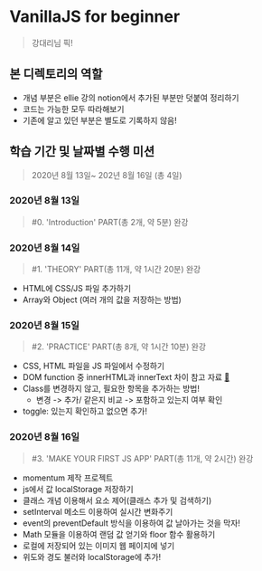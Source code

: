 # VanillaJS for beginner
> 강대리님 픽!
## 본 디렉토리의 역할
* 개념 부분은 ellie 강의 notion에서 추가된 부분만 덧붙여 정리하기
* 코드는 가능한 모두 따라해보기
* 기존에 알고 있던 부분은 별도로 기록하지 않음!
## 학습 기간 및 날짜별 수행 미션
> 2020년 8월 13일~ 202년 8월 16일 (총 4일)
### 2020년 8월 13일
> #0. 'Introduction' PART(총 2개, 약 5분) 완강
### 2020년 8월 14일
> #1. 'THEORY' PART(총 11개, 약 1시간 20분) 완강
* HTML에 CSS/JS 파일 추가하기
* Array와 Object (여러 개의 값을 저장하는 방법)
### 2020년 8월 15일
> #2. 'PRACTICE' PART(총 8개, 약 1시간 10분) 완강
* CSS, HTML 파일을 JS 파일에서 수정하기
* DOM function 중 innerHTML과 innerText 차이 참고 자료 [👻](https://jaeworld.github.io/2018-09-20/javascript_innertext_innerhtml)
* Class를 변경하지 않고, 필요한 항목을 추가하는 방법!
  * 변경 -> 추가/ 같은지 비교 -> 포함하고 있는지 여부 확인
* toggle: 있는지 확인하고 없으면 추가!
### 2020년 8월 16일
> #3. 'MAKE YOUR FIRST JS APP' PART(총 11개, 약 2시간) 완강
* momentum 제작 프로젝트
* js에서 값 localStorage 저장하기
* 클래스 개념 이용해서 요소 제어(클래스 추가 및 검색하기)
* setInterval 메소드 이용하여 실시간 변화주기
* event의 preventDefault 방식을 이용하여 값 날아가는 것을 막자!
* Math 모듈을 이용하여 랜덤 값 얻기와 floor 함수 활용하기
* 로컬에 저장되어 있는 이미지 웹 페이지에 넣기
* 위도와 경도 불러와 localStorage에 추가!